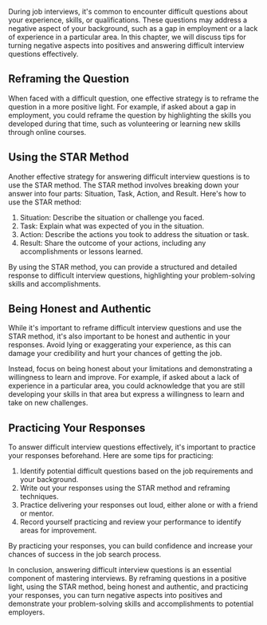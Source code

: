 
During job interviews, it's common to encounter difficult questions about your experience, skills, or qualifications. These questions may address a negative aspect of your background, such as a gap in employment or a lack of experience in a particular area. In this chapter, we will discuss tips for turning negative aspects into positives and answering difficult interview questions effectively.

Reframing the Question
----------------------

When faced with a difficult question, one effective strategy is to reframe the question in a more positive light. For example, if asked about a gap in employment, you could reframe the question by highlighting the skills you developed during that time, such as volunteering or learning new skills through online courses.

Using the STAR Method
---------------------

Another effective strategy for answering difficult interview questions is to use the STAR method. The STAR method involves breaking down your answer into four parts: Situation, Task, Action, and Result. Here's how to use the STAR method:

1. Situation: Describe the situation or challenge you faced.
2. Task: Explain what was expected of you in the situation.
3. Action: Describe the actions you took to address the situation or task.
4. Result: Share the outcome of your actions, including any accomplishments or lessons learned.

By using the STAR method, you can provide a structured and detailed response to difficult interview questions, highlighting your problem-solving skills and accomplishments.

Being Honest and Authentic
--------------------------

While it's important to reframe difficult interview questions and use the STAR method, it's also important to be honest and authentic in your responses. Avoid lying or exaggerating your experience, as this can damage your credibility and hurt your chances of getting the job.

Instead, focus on being honest about your limitations and demonstrating a willingness to learn and improve. For example, if asked about a lack of experience in a particular area, you could acknowledge that you are still developing your skills in that area but express a willingness to learn and take on new challenges.

Practicing Your Responses
-------------------------

To answer difficult interview questions effectively, it's important to practice your responses beforehand. Here are some tips for practicing:

1. Identify potential difficult questions based on the job requirements and your background.
2. Write out your responses using the STAR method and reframing techniques.
3. Practice delivering your responses out loud, either alone or with a friend or mentor.
4. Record yourself practicing and review your performance to identify areas for improvement.

By practicing your responses, you can build confidence and increase your chances of success in the job search process.

In conclusion, answering difficult interview questions is an essential component of mastering interviews. By reframing questions in a positive light, using the STAR method, being honest and authentic, and practicing your responses, you can turn negative aspects into positives and demonstrate your problem-solving skills and accomplishments to potential employers.
